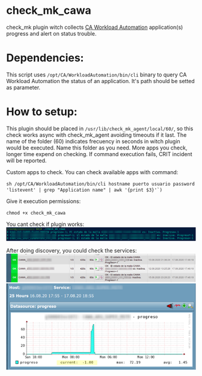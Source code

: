 # check_mk_cawa
check_mk plugin witch collects [CA Workload Automation](https://en.wikipedia.org/wiki/CA_Workload_Automation_AE) application(s) progress and alert on status trouble.


# Dependencies:
This script uses ``/opt/CA/WorkloadAutomation/bin/cli`` binary to query CA Workload Automation the status of an application. It's path should be setted as parameter.

# How to setup:
This plugin should be placed in ``/usr/lib/check_mk_agent/local/60/``, so this check works async with check_mk_agent avoiding timeouts if it last. The name of the folder (60) indicates frecuency in seconds in witch plugin would be executed. Name this folder as you need. More apps you check, longer time expend on checking. If command execution fails, CRIT incident will be reported.

Custom apps to check. You can check available apps with command:
```
sh /opt/CA/WorkloadAutomation/bin/cli hostname puerto usuario password 'listevent' | grep "Application name" | awk '{print $3}'`)
```

Give it execution permissions:
```
chmod +x check_mk_cawa
```
You cant check if plugin works:
![Chequeo del plugin](https://github.com/martinmartossimon/check_mk_cawa/blob/master/images/check_output.png)

After doing discovery, you could check the services:
![Servicios](https://github.com/martinmartossimon/check_mk_cawa/blob/master/images/check_mk_plugin_view.png)
![Graficas](https://github.com/martinmartossimon/check_mk_cawa/blob/master/images/check_cawa_grafica.png)

